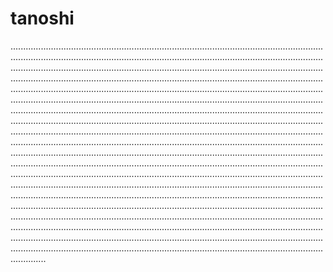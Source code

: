 # tanoshi
..............................................................................................................................................................................................................................................................................................................................................................................................................................................................................................................................................................................................................................................................................................................................................................................................................................................................................................................................................................................................................................................................................................................................................................................................................................................................................................................................................................................................................................................................................................................................................................................................................................................................................................................................................................................................................................................................................................................................................................................................................................................................................................................................................................................................................................................................................................................................................................................................................................................................................................................................................................................................